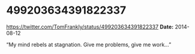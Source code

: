 # 499203634391822337
https://twitter.com/TomFrankly/status/499203634391822337
**Date:** 2014-08-12

“My mind rebels at stagnation. Give me problems, give me work…”

